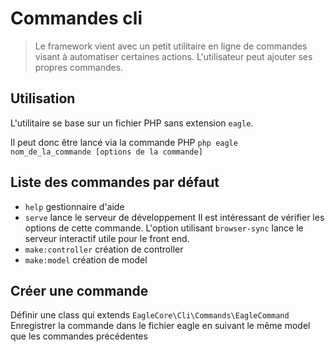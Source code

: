 # Commandes cli

> Le framework vient avec un petit utilitaire en ligne de commandes visant à automatiser certaines actions. L'utilisateur peut ajouter ses propres commandes.

## Utilisation

L'utilitaire se base sur un fichier PHP sans extension <code>eagle</code>.

Il peut donc être lancé via la commande PHP <code>php eagle nom_de_la_commande [options de la commande]</code>

## Liste des commandes par défaut

- <code>help</code> gestionnaire d'aide
- <code>serve</code> lance le serveur de développement
    <note>Il est intéressant de vérifier les options de cette commande. L'option utilisant <code>browser-sync</code> lance le serveur interactif utile pour le front end.</note>
- <code>make:controller</code> création de controller
- <code>make:model</code> création de model

## Créer une commande

<procedure>
<step>Définir une class qui extends <code>EagleCore\Cli\Commands\EagleCommand</code></step>
<step>Enregistrer la commande dans le fichier eagle en suivant le même model que les commandes précédentes</step>
</procedure>